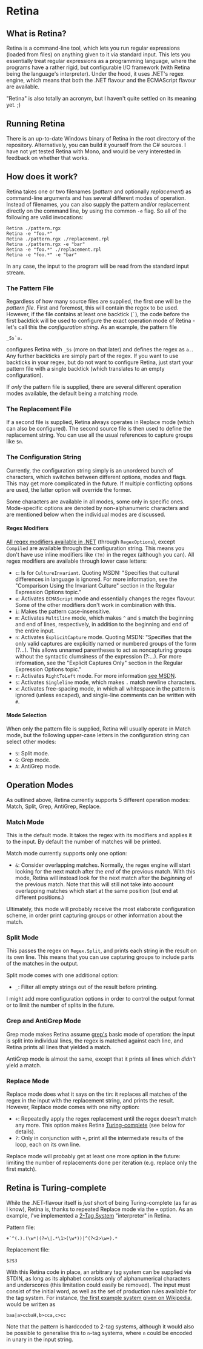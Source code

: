 # Retina

## What is Retina?

Retina is a command-line tool, which lets you run regular expressions (loaded from files) on anything given to it via standard input. This lets you essentially treat regular expressions as a programming language, where the programs have a rather rigid, but configurable I/O framework (with Retina being the language's interpreter). Under the hood, it uses .NET's regex engine, which means that both the .NET flavour and the ECMAScript flavour are available.

"Retina" is also totally an acronym, but I haven't quite settled on its meaning yet. ;)

## Running Retina

There is an up-to-date Windows binary of Retina in the root directory of the repository. Alternatively, you can build it yourself from the C# sources. I have not yet tested Retina with Mono, and would be very interested in feedback on whether that works.

## How does it work?

Retina takes one or two filenames (*pattern* and optionally *replacement*) as command-line arguments and has several different modes of operation. Instead of filenames, you can also supply the pattern and/or replacement directly on the command line, by using the common `-e` flag. So all of the following are valid invocations:

    Retina ./pattern.rgx
    Retina -e "foo.*"
    Retina ./pattern.rgx ./replacement.rpl
    Retina ./pattern.rgx -e "bar"
    Retina -e "foo.*" ./replacement.rpl
    Retina -e "foo.*" -e "bar"

In any case, the input to the program will be read from the standard input stream.

### The Pattern File

Regardless of how many source files are supplied, the first one will be the *pattern file*. First and foremost, this will contain the regex to be used. However, if the file contains at least one backtick (`` ` ``), the code before the first backtick will be used to configure the exact operation mode of Retina - let's call this the *configuration string*. As an example, the pattern file

    _Ss`a.

configures Retina with `_Ss` (more on that later) and defines the regex as `a.`. Any further backticks are simply part of the regex. If you want to use backticks in your regex, but do not want to configure Retina, just start your pattern file with a single backtick (which translates to an empty configuration).

If *only* the pattern file is supplied, there are several different operation modes available, the default being a matching mode.

### The Replacement File

If a second file is supplied, Retina always operates in Replace mode (which can also be configured). The second source file is then used to define the replacement string. You can use all the usual references to capture groups like `$n`.

### The Configuration String

Currently, the configuration string simply is an unordered bunch of characters, which switches between different options, modes and flags. This may get more complicated in the future. If multiple conflicting options are used, the latter option will override the former.

Some characters are available in all modes, some only in specific ones. Mode-specific options are denoted by non-alphanumeric characters and are mentioned below when the individual modes are discussed.

#### Regex Modifiers

[All regex modifiers available in .NET](https://msdn.microsoft.com/en-us/library/system.text.regularexpressions.regexoptions%28v=vs.110%29.aspx) (through `RegexOptions`), except `Compiled` are available through the configuration string. This means you don't have use inline modifiers like `(?m)` in the regex (although you can). All regex modifiers are available through lower case letters:

- `c`: Is for `CultureInvariant`. Quoting MSDN: "Specifies that cultural differences in language is ignored. For more information, see the "Comparison Using the Invariant Culture" section in the Regular Expression Options topic."
- `e`: Activates `ECMAScript` mode and essentially changes the regex flavour. Some of the other modifiers don't work in combination with this.
- `i`: Makes the pattern case-insensitive.
- `m`: Activates `Multiline` mode, which makes `^` and `$` match the beginning and end of lines, respectively, in addition to the beginning and end of the entire input.
- `n`: Activates `ExplicitCapture` mode. Quoting MSDN: "Specifies that the only valid captures are explicitly named or numbered groups of the form (?<name>…). This allows unnamed parentheses to act as noncapturing groups without the syntactic clumsiness of the expression (?:…). For more information, see the "Explicit Captures Only" section in the Regular Expression Options topic."
- `r`: Activates `RightToLeft` mode. For more information [see MSDN](https://msdn.microsoft.com/en-us/library/yd1hzczs(v=vs.110).aspx#RightToLeft).
- `s`: Activates `Singleline` mode, which makes `.` match newline characters.
- `x`: Activates free-spacing mode, in which all whitespace in the pattern is ignored (unless escaped), and single-line comments can be written with `#`.


#### Mode Selection

When only the pattern file is supplied, Retina will usually operate in Match mode, but the following upper-case letters in the configuration string can select other modes:

- `S`: Split mode.
- `G`: Grep mode.
- `A`: AntiGrep mode.

## Operation Modes

As outlined above, Retina currently supports 5 different operation modes: Match, Split, Grep, AntiGrep, Replace.

### Match Mode

This is the default mode. It takes the regex with its modifiers and applies it to the input. By default the number of matches will be printed.

Match mode currently supports only one option:

- `&`: Consider overlapping matches. Normally, the regex engine will start looking for the next match after the *end* of the previous match. With this mode, Retina will instead look for the next match after the *beginning* of the previous match. Note that this will still not take into account overlapping matches which start at the same position (but end at different positions.)

Ultimately, this mode will probably receive the most elaborate configuration scheme, in order print capturing groups or other information about the match.

### Split Mode

This passes the regex on `Regex.Split`, and prints each string in the result on its own line. This means that you can use capturing groups to include parts of the matches in the output.

Split mode comes with one additional option:

- `_`: Filter all empty strings out of the result before printing.

I might add more configuration options in order to control the output format or to limit the number of splits in the future.

### Grep and AntiGrep Mode

Grep mode makes Retina assume [grep's](http://en.wikipedia.org/wiki/Grep) basic mode of operation: the input is split into individual lines, the regex is matched against each line, and Retina prints all lines that yielded a match.

AntiGrep mode is almost the same, except that it prints all lines which *didn't* yield a match.

### Replace Mode

Replace mode does what it says on the tin: it replaces all matches of the regex in the input with the replacement string, and prints the result. However, Replace mode comes with one nifty option:

- `+`: Repeatedly apply the regex replacement until the regex doesn't match any more. This option makes Retina [Turing-complete](http://en.wikipedia.org/wiki/Turing_completeness) (see below for details).
- `?`: Only in conjunction with `+`, print all the intermediate results of the loop, each on its own line.

Replace mode will probably get at least one more option in the future: limiting the number of replacements done per iteration (e.g. replace only the first match).

## Retina is Turing-complete

While the .NET-flavour itself is *just* short of being Turing-complete (as far as I know), Retina is, thanks to repeated Replace mode via the `+` option. As an example, I've implemented a [2-Tag System](http://en.wikipedia.org/wiki/Tag_system) "interpreter" in Retina.

Pattern file:

    +`^(.).(\w*)(?=\|.*\1>(\w*))|^(?<2>\w+).*

Replacement file:

    $2$3

With this Retina code in place, an arbitrary tag system can be supplied via STDIN, as long as its alphabet consists only of alphanumerical characters and underscores (this limitation could easily be removed). The input must consist of the initial word, as well as the set of production rules available for the tag system. For instance, [the first example system given on Wikipedia](http://en.wikipedia.org/wiki/Tag_system#Example:_A_simple_2-tag_illustration), would be written as

    baa|a>ccbaH,b>cca,c>cc

Note that the pattern is hardcoded to 2-tag systems, although it would also be possible to generalise this to `n`-tag systems, where `n` could be encoded in unary in the input string.
